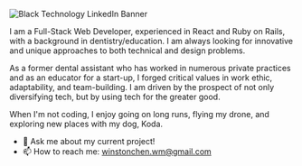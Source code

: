 ![Black Technology LinkedIn Banner](https://user-images.githubusercontent.com/72679784/116313435-c00fa980-a77b-11eb-8aaa-d8d79dde7b89.png)

I am a Full-Stack Web Developer, experienced in React and Ruby on Rails, with a background in dentistry/education. I am always looking for innovative and unique approaches to both technical and design problems.

As a former dental assistant who has worked in numerous private practices and as an educator for a start-up, I forged critical values in work ethic, adaptability, and team-building. I am driven by the prospect of not only diversifying tech, but by using tech for the greater good.

When I'm not coding, I enjoy going on long runs, flying my drone, and exploring new places with my dog, Koda.

- 💬 Ask me about my current project!
- 📫 How to reach me: winstonchen.wm@gmail.com

<!--
**winstonchen-code/winstonchen-code** is a ✨ _special_ ✨ repository because its `README.md` (this file) appears on your GitHub profile.

Here are some ideas to get you started:

- 🔭 I’m currently working on ...
- 🌱 I’m currently learning ...
- 👯 I’m looking to collaborate on ...
- 🤔 I’m looking for help with ...
- 💬 Ask me about ...
- 📫 How to reach me: ...
- 😄 Pronouns: ...
- ⚡ Fun fact: ...
-->

